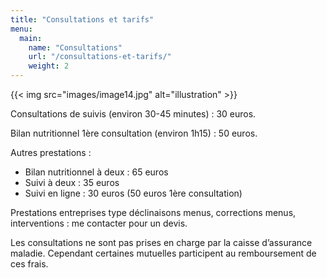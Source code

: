 ```yaml
---
title: "Consultations et tarifs"
menu:
  main:
    name: "Consultations"
    url: "/consultations-et-tarifs/"
    weight: 2
---
```


{{< img src="images/image14.jpg" alt="illustration" >}}

Consultations de suivis (environ 30-45 minutes) : 30 euros.

Bilan nutritionnel 1ère consultation (environ 1h15) : 50 euros.

Autres prestations :
- Bilan nutritionnel à deux : 65 euros
- Suivi à deux : 35 euros
- Suivi en ligne : 30 euros (50 euros 1ère consultation)

Prestations entreprises type déclinaisons menus, corrections menus, interventions : me contacter pour un devis.

Les consultations ne sont pas prises en charge par la caisse d’assurance maladie. Cependant certaines mutuelles participent au remboursement de ces frais.
